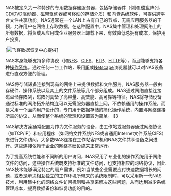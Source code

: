 NAS被定义为一种特殊的专用数据存储服务器，包括存储器件（例如[磁盘阵列、CD/DVD驱动器、磁带驱动器或可移动的存储介质）和内嵌系统软件，可提供跨平台文件共享功能。NAS通常在一个LAN上占有自己的节点，无需应用服务器的干预，允许用户在网络上存取数据，在这种配置中，NAS集中管理和处理网络上的所有数据，将负载从应用或企业服务器上卸载下来，有效降低总拥有成本，保护用户投资。 

[![飞客数据恢复中心提供](https://bkimg.cdn.bcebos.com/pic/e824b899a9014c08173f8589077b02087bf4f492?x-bce-process=image/resize,m_lfit,w_220,h_220,limit_1)]

NAS本身能够支持多种协议（如[NFS](https://baike.baidu.com/item/NFS)、[CIFS](https://baike.baidu.com/item/CIFS)、[FTP](https://baike.baidu.com/item/FTP)、[HTTP](https://baike.baidu.com/item/HTTP)等），而且能够支持各种[操作系统](https://baike.baidu.com/item/操作系统)。通过任何一台工作站，采用[IE](https://baike.baidu.com/item/IE)或[Netscape](https://baike.baidu.com/item/Netscape)浏览器就可以对NAS设备进行直观方便的管理。 

NAS将存储设备连接到现有的网络上来提供数据和文件服务。NAS服务器一般由存硬件、操作系统以及其上的文件系统等几个部分组成。NAS通过网络直接连接磁盘储存阵列，磁阵列具备了高容量、高效能、高可靠等特征。NAS将存储设备通过标准的网络拓扑结构连可以无需服务器直接上网，不依赖通用的操作系统，而是采用一个面向用户设计的，专门用于数据存储的简化操作系统，内置与网络连接所需的协议，从而使整个系统的管理和设置较为简单。 [3



NAS解决方案通常配置为作为文件服务的设备，由工作站或服务器通过网络协议（如TCP/IP）和应用程序（如网络文件系统NFS或者通用Internet文件系统CIFS）来进行文件访问。大多数NAS连接在工作站客户机和NAS文件共享设备之间进行。这些连接依赖于企业的网络基础设施来正常运行。 

为了提高系统性能和不间断的用户访问，NAS采用了专业化的操作系统用于网络文件的访问，这些操作系统既支持标准的文件访问，也支持相应的网络协议，因此NAS技术能够满足特定的用户需求。例如当某些企业需要应付快速数据增长的问题，或者是解决相互独立的工作环境所带来的系统限制时，可以采用新一代NAS技术，利用集中化的网络文件访问机制和共享来解决这些问题，从而达到减少系统管理成本，提高数据备份和恢复功能的目的。